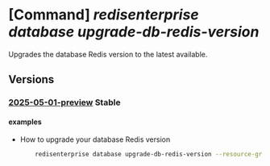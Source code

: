 # [Command] _redisenterprise database upgrade-db-redis-version_

Upgrades the database Redis version to the latest available.

## Versions

### [2025-05-01-preview](/Resources/mgmt-plane/L3N1YnNjcmlwdGlvbnMve30vcmVzb3VyY2Vncm91cHMve30vcHJvdmlkZXJzL21pY3Jvc29mdC5jYWNoZS9yZWRpc2VudGVycHJpc2Uve30vZGF0YWJhc2VzL3t9L3VwZ3JhZGVkYnJlZGlzdmVyc2lvbg==/2025-05-01-preview.xml) **Stable**

<!-- mgmt-plane /subscriptions/{}/resourcegroups/{}/providers/microsoft.cache/redisenterprise/{}/databases/{}/upgradedbredisversion 2025-05-01-preview -->

#### examples

- How to upgrade your database Redis version
    ```bash
        redisenterprise database upgrade-db-redis-version --resource-group rg1 --cluster-name cache1 --database-name default
    ```
